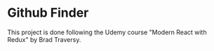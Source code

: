 # Github Finder

This project is done following the Udemy course "Modern React with Redux" by Brad Traversy.